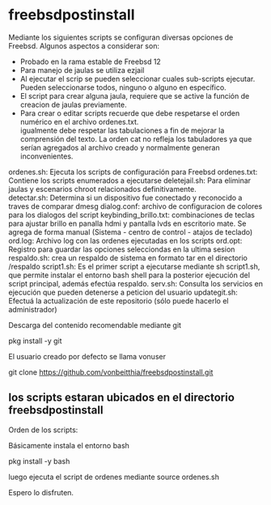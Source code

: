 # freebsdpostinstall
Mediante los siguientes scripts se configuran diversas opciones de Freebsd.  Algunos aspectos a considerar son:

- Probado en la rama estable de Freebsd 12
- Para manejo de jaulas se utiliza ezjail
- Al ejecutar el scrip se pueden seleccionar cuales sub-scripts ejecutar.  Pueden seleccionarse
  todos, ninguno o alguno en específico. 
- El script para crear alguna jaula, requiere que se active la función de creacion de 
  jaulas previamente.
- Para crear o editar scripts recuerde que debe respetarse el orden numérico en el archivo ordenes.txt.  
  igualmente debe respetar las tabulaciones a fin de mejorar la comprensión del texto.
  La orden cat no refleja los tabuladores ya que serían agregados al archivo creado y normalmente
  generan inconvenientes.
  

ordenes.sh: Ejecuta los scripts de configuración para Freebsd
ordenes.txt: Contiene los scripts enumerados a ejecutarse
deletejail.sh:  Para eliminar jaulas y escenarios chroot relacionados definitivamente.  
detectar.sh: Determina si un dispositivo fue conectado y reconocido a traves de comparar dmesg
dialog.conf: archivo de configuracion de colores para los dialogos del script
keybinding_brillo.txt: combinaciones de teclas para ajustar brillo en panalla hdmi y pantalla lvds en escritorio mate.  Se agrega de forma manual (Sistema - centro de control - atajos de teclado)
ord.log: Archivo log con las ordenes ejecutadas en los scripts
ord.opt: Registro para guardar las opciones selecciondas en la ultima sesion
respaldo.sh: crea un respaldo de sistema en formato tar en el directorio /respaldo
script1.sh: Es el primer script a ejecutarse mediante sh script1.sh, que permite instalar el entorno bash shell para la posterior ejecución del script principal, además efectúa respaldo.
serv.sh: Consulta los servicios en ejecución que pueden detenerse a peticion del usuario
updategit.sh:  Efectuá la actualización de este repositorio (sólo puede hacerlo el administrador)

Descarga del contenido
recomendable mediante git

pkg install -y git


El usuario creado por defecto se llama vonuser

git clone https://github.com/vonbeitthia/freebsdpostinstall.git

los scripts estaran ubicados en el directorio freebsdpostinstall
----------------------------------------------------------------

Orden de los scripts:

Básicamente instala el entorno bash 

pkg install -y bash

luego ejecuta el script de ordenes mediante
source ordenes.sh

Espero lo disfruten.

